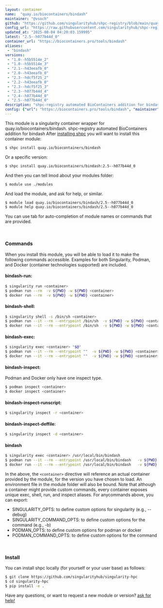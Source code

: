 ```yaml
---
layout: container
name:  "quay.io/biocontainers/bindash"
maintainer: "@vsoch"
github: "https://github.com/singularityhub/shpc-registry/blob/main/quay.io/biocontainers/bindash/container.yaml"
config_url: "https://raw.githubusercontent.com/singularityhub/shpc-registry/main/quay.io/biocontainers/bindash/container.yaml"
updated_at: "2025-08-04 04:20:03.159995"
latest: "2.5--h077b44d_0"
container_url: "https://biocontainers.pro/tools/bindash"
aliases:
 - "bindash"
versions:
 - "1.0--h5b5514e_2"
 - "1.0--h5b5514e_3"
 - "2.1--h43eeafb_0"
 - "2.0--h43eeafb_0"
 - "2.3--hdcf5f25_2"
 - "2.2--h43eeafb_0"
 - "2.3--hdcf5f25_3"
 - "2.3--h077b44d_4"
 - "2.4--h077b44d_0"
 - "2.5--h077b44d_0"
description: "shpc-registry automated BioContainers addition for bindash"
config: {"url": "https://biocontainers.pro/tools/bindash", "maintainer": "@vsoch", "description": "shpc-registry automated BioContainers addition for bindash", "latest": {"2.5--h077b44d_0": "sha256:7af6215d6bde7e765dce877b679041eeb22a83b3f91709b36a03dcd3416265a3"}, "tags": {"1.0--h5b5514e_2": "sha256:2c9b9be4093f73188173d1cd22c4518be613c2d75af805aca8497d08edd7d135", "1.0--h5b5514e_3": "sha256:c1fa64d7d213a2cbc73a86c10f726f5d2d675fccb632adcece6ef2a4f593ffac", "2.1--h43eeafb_0": "sha256:a86199f683465a08c5535fcb63f37b702d9ecb08037d0fddbe85e3193d64f62e", "2.0--h43eeafb_0": "sha256:f8092cad1633485eca64e7eadd1b92364411d50252bd818051cfa94f3ab305ef", "2.3--hdcf5f25_2": "sha256:228d7249b7398cddf3b6a6d5f82b11d14c0259de665aaac8844ab5da2469dae2", "2.2--h43eeafb_0": "sha256:71b2b5c8e8483d097ff899309bb891ebc27db47d9c663f0600a9a4ac4d455be4", "2.3--hdcf5f25_3": "sha256:5148033fcc949a2114e88ceff3476163f3cd067f972aa03cfc71454af908dec6", "2.3--h077b44d_4": "sha256:5974fb58ba35dbee3495c4feaa4aa91d1e5c39f9ac9131a0bff8a9304ffe736f", "2.4--h077b44d_0": "sha256:318dcc8797959edc9b2436b92fa9cfac4904755b27173732b4534d4d03c69822", "2.5--h077b44d_0": "sha256:7af6215d6bde7e765dce877b679041eeb22a83b3f91709b36a03dcd3416265a3"}, "docker": "quay.io/biocontainers/bindash", "aliases": {"bindash": "/usr/local/bin/bindash"}}
---
```


This module is a singularity container wrapper for quay.io/biocontainers/bindash.
shpc-registry automated BioContainers addition for bindash
After [installing shpc](#install) you will want to install this container module:


```bash
$ shpc install quay.io/biocontainers/bindash
```

Or a specific version:

```bash
$ shpc install quay.io/biocontainers/bindash:2.5--h077b44d_0
```

And then you can tell lmod about your modules folder:

```bash
$ module use ./modules
```

And load the module, and ask for help, or similar.

```bash
$ module load quay.io/biocontainers/bindash/2.5--h077b44d_0
$ module help quay.io/biocontainers/bindash/2.5--h077b44d_0
```

You can use tab for auto-completion of module names or commands that are provided.

<br>

### Commands

When you install this module, you will be able to load it to make the following commands accessible.
Examples for both Singularity, Podman, and Docker (container technologies supported) are included.

#### bindash-run:

```bash
$ singularity run <container>
$ podman run --rm  -v ${PWD} -w ${PWD} <container>
$ docker run --rm  -v ${PWD} -w ${PWD} <container>
```

#### bindash-shell:

```bash
$ singularity shell -s /bin/sh <container>
$ podman run --it --rm --entrypoint /bin/sh  -v ${PWD} -w ${PWD} <container>
$ docker run --it --rm --entrypoint /bin/sh  -v ${PWD} -w ${PWD} <container>
```

#### bindash-exec:

```bash
$ singularity exec <container> "$@"
$ podman run --it --rm --entrypoint ""  -v ${PWD} -w ${PWD} <container> "$@"
$ docker run --it --rm --entrypoint ""  -v ${PWD} -w ${PWD} <container> "$@"
```

#### bindash-inspect:

Podman and Docker only have one inspect type.

```bash
$ podman inspect <container>
$ docker inspect <container>
```

#### bindash-inspect-runscript:

```bash
$ singularity inspect -r <container>
```

#### bindash-inspect-deffile:

```bash
$ singularity inspect -d <container>
```


#### bindash

```bash
$ singularity exec <container> /usr/local/bin/bindash
$ podman run --it --rm --entrypoint /usr/local/bin/bindash   -v ${PWD} -w ${PWD} <container> -c " $@"
$ docker run --it --rm --entrypoint /usr/local/bin/bindash   -v ${PWD} -w ${PWD} <container> -c " $@"
```



In the above, the `<container>` directive will reference an actual container provided
by the module, for the version you have chosen to load. An environment file in the
module folder will also be bound. Note that although a container
might provide custom commands, every container exposes unique exec, shell, run, and
inspect aliases. For anycommands above, you can export:

 - SINGULARITY_OPTS: to define custom options for singularity (e.g., --debug)
 - SINGULARITY_COMMAND_OPTS: to define custom options for the command (e.g., -b)
 - PODMAN_OPTS: to define custom options for podman or docker
 - PODMAN_COMMAND_OPTS: to define custom options for the command

<br>

### Install

You can install shpc locally (for yourself or your user base) as follows:

```bash
$ git clone https://github.com/singularityhub/singularity-hpc
$ cd singularity-hpc
$ pip install -e .
```

Have any questions, or want to request a new module or version? [ask for help!](https://github.com/singularityhub/singularity-hpc/issues)